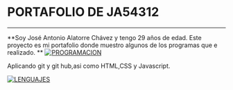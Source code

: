 # PORTAFOLIO DE JA54312

------------


**Soy José Antonio Alatorre Chávez y tengo 29 años de edad.
Este proyecto es mi portafolio donde muestro algunos de los programas que e realizado.
**
[![PROGRAMACION](https://www.oowlish.com/wp-content/uploads/2018/03/frontend.png "PROGRAMACION")](http://https://www.oowlish.com/2019/05/20/front-end-designer/ "PROGRAMACION")

 Aplicando git y git hub,asi como HTML,CSS y Javascript.

[![LENGUAJES](https://www.toughlex.com/wp-content/uploads/2017/02/frontend-logo-featured-image-2.png "LENGUAJES")](http://https://www.toughlex.com/technologies/client-side/ "LENGUAJES")